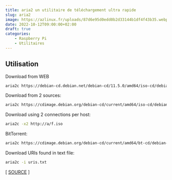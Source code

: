 ```yaml
---
title: aria2 un utilitaire de téléchargement ultra rapide
slug: aria2
image: https://azlinux.fr/uploads/87d6e95d0edd0b2d33144b1df4f43b35.webp
date: 2022-10-12T09:00:00+02:00
draft: true
categories:
    - Raspberry Pi
    - Utilitaires
---
```


## Utilisation

Download from WEB

```bash
aria2c https://debian-cd.debian.net/debian-cd/11.5.0/amd64/iso-cd/debian-11.5.0-amd64-netinst.iso
```

Download from 2 sources:

```bash
aria2c https://cdimage.debian.org/debian-cd/current/amd64/iso-cd/debian-11.5.0-amd64-netinst.iso ftp://b/f.iso
```

Download using 2 connections per host:

```bash
aria2c -x2 http://a/f.iso
```

BitTorrent:

```bash
aria2c https://cdimage.debian.org/debian-cd/current/amd64/bt-cd/debian-11.5.0-amd64-netinst.iso.torrent
```

Download URIs found in text file:

```bash
aria2c -i uris.txt
```

[ [SOURCE](https://privacyraccoon.tk/#download-manager) ]
